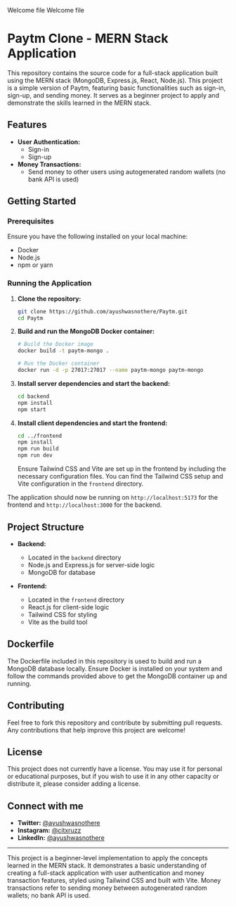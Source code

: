 Welcome file
Welcome file

# Paytm Clone - MERN Stack Application

This repository contains the source code for a full-stack application built using the MERN stack (MongoDB, Express.js, React, Node.js). This project is a simple version of Paytm, featuring basic functionalities such as sign-in, sign-up, and sending money. It serves as a beginner project to apply and demonstrate the skills learned in the MERN stack.

## Features

- **User Authentication:**
  - Sign-in
  - Sign-up
- **Money Transactions:**
  - Send money to other users using autogenerated random wallets (no bank API is used)

## Getting Started

### Prerequisites

Ensure you have the following installed on your local machine:

- Docker
- Node.js
- npm or yarn

### Running the Application

1. **Clone the repository:**

   ```bash
   git clone https://github.com/ayushwasnothere/Paytm.git
   cd Paytm
   ```

2. **Build and run the MongoDB Docker container:**

   ```bash
   # Build the Docker image
   docker build -t paytm-mongo .

   # Run the Docker container
   docker run -d -p 27017:27017 --name paytm-mongo paytm-mongo
   ```

3. **Install server dependencies and start the backend:**

   ```bash
   cd backend
   npm install
   npm start
   ```

4. **Install client dependencies and start the frontend:**

   ```bash
   cd ../frontend
   npm install
   npm run build
   npm run dev
   ```

   Ensure Tailwind CSS and Vite are set up in the frontend by including the necessary configuration files. You can find the Tailwind CSS setup and Vite configuration in the `frontend` directory.

The application should now be running on `http://localhost:5173` for the frontend and `http://localhost:3000` for the backend.

## Project Structure

- **Backend:**

  - Located in the `backend` directory
  - Node.js and Express.js for server-side logic
  - MongoDB for database

- **Frontend:**
  - Located in the `frontend` directory
  - React.js for client-side logic
  - Tailwind CSS for styling
  - Vite as the build tool

## Dockerfile

The Dockerfile included in this repository is used to build and run a MongoDB database locally. Ensure Docker is installed on your system and follow the commands provided above to get the MongoDB container up and running.

## Contributing

Feel free to fork this repository and contribute by submitting pull requests. Any contributions that help improve this project are welcome!

## License

This project does not currently have a license. You may use it for personal or educational purposes, but if you wish to use it in any other capacity or distribute it, please consider adding a license.

## Connect with me

- **Twitter:** [@ayushwasnothere](https://twitter.com/ayushwasnothere)
- **Instagram:** [@citxruzz](https://instagram.com/citxruzz)
- **LinkedIn:** [@ayushwasnothere](https://linkedin.com/in/ayushwasnothere)

---

This project is a beginner-level implementation to apply the concepts learned in the MERN stack. It demonstrates a basic understanding of creating a full-stack application with user authentication and money transaction features, styled using Tailwind CSS and built with Vite. Money transactions refer to sending money between autogenerated random wallets; no bank API is used.
